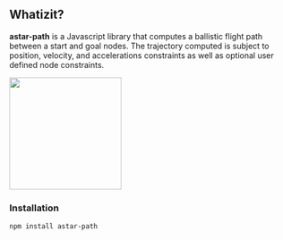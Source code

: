 ## Whatizit?
**astar-path** is a Javascript library that computes a ballistic flight path
between a start and goal nodes. The trajectory computed is subject to
position, velocity, and accelerations constraints as well as optional
user defined node constraints. 

<a href="https://github.com/firepick/astar-path/wiki/images/constrainzy.png">
<img src="https://github.com/firepick/astar-path/wiki/images/constrainzy.png" height=200px></a>

### Installation
`npm install astar-path`
